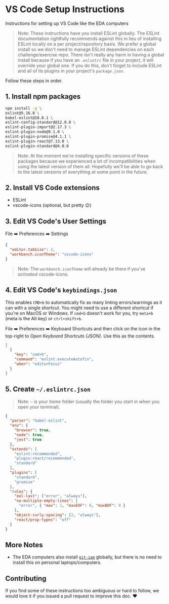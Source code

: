 # VS Code Setup Instructions

Instructions for setting up VS Code like the EDA computers

> Note: These instructions have you install ESLint globally. The ESLint documentation rightfully recommends against this in lieu of installing ESLint locally on a per project/repository basis. We prefer a global install so we don't need to manage ESLint dependencies on each challenge/exercise repo. There isn't really any harm in having a global install because if you have an `.eslintrc` file in your project, it will override your global one. If you do this, don't forget to include ESLint and all of its plugins in your project's `package.json`.

Follow these steps in order.

## 1. Install npm packages

```sh
npm install -g \
eslint@5.16.0 \
babel-eslint@10.0.1 \
eslint-config-standard@12.0.0 \
eslint-plugin-import@2.17.3 \
eslint-plugin-node@9.1.0 \
eslint-plugin-promise@4.1.1 \
eslint-plugin-react@7.13.0 \
eslint-plugin-standard@4.0.0
```

> Note: At the moment we're installing specific versions of these packages because we experienced a lot of incompatibilities when using the latest version of them all. Hopefully we'll be able to go back to the latest versions of everything at some point in the future.


## 2. Install VS Code extensions

  * ESLint
  * vscode-icons (optional, but pretty :wink:)


## 3. Edit VS Code's User Settings

File :arrow_right: Preferences :arrow_right: Settings

```json
{
  "editor.tabSize": 2,
  "workbench.iconTheme": "vscode-icons"
}
```

> Note: The `workbench.iconTheme` will already be there if you've _activated_ vscode-icons.


## 4. Edit VS Code's `keybindings.json`

This enables `CMD+b` to automatically fix as many linting errors/warnings as it can with a single shortcut. You might need to use a different shortcut if you're on MacOS or Windows. If `cmd+b` doesn't work for you, try `meta+b` (meta is the Alt key) or `ctrl+shift+b`.

File :arrow_right: Preferences :arrow_right: Keyboard Shortcuts and then click on the icon in the top-right to _Open Keyboard Shortcuts (JSON)_. Use this as the contents.

```json
[
  {
    "key": "cmd+b",
    "command": "eslint.executeAutofix",
    "when": "editorFocus"
  }
]
```

## 5. Create `~/.eslintrc.json`

> Note: `~` is your _home_ folder (usually the folder you start in when you open your terminal).

```json
{
  "parser": "babel-eslint",
  "env": {
    "browser": true,
    "node": true,
    "jest": true
  },
  "extends": [
    "eslint:recommended",
    "plugin:react/recommended",
    "standard"
  ],
  "plugins": [
    "standard",
    "promise"
  ],
  "rules": {
    "eol-last": ["error", "always"],
    "no-multiple-empty-lines": [
      "error", { "max": 1, "maxEOF": 0, "maxBOF": 0 }
    ],
    "object-curly-spacing": [2, "always"],
    "react/prop-types": "off"
  }
}
```

## More Notes

* The EDA computers also install [`git-iam`](https://npmjs.com/package/git-iam) globally, but there is no need to install this on personal laptops/computers.

## Contributing

If you find some of these instructions too ambiguous or hard to follow, we would love it if you issued a pull request to improve this doc. :heart:

